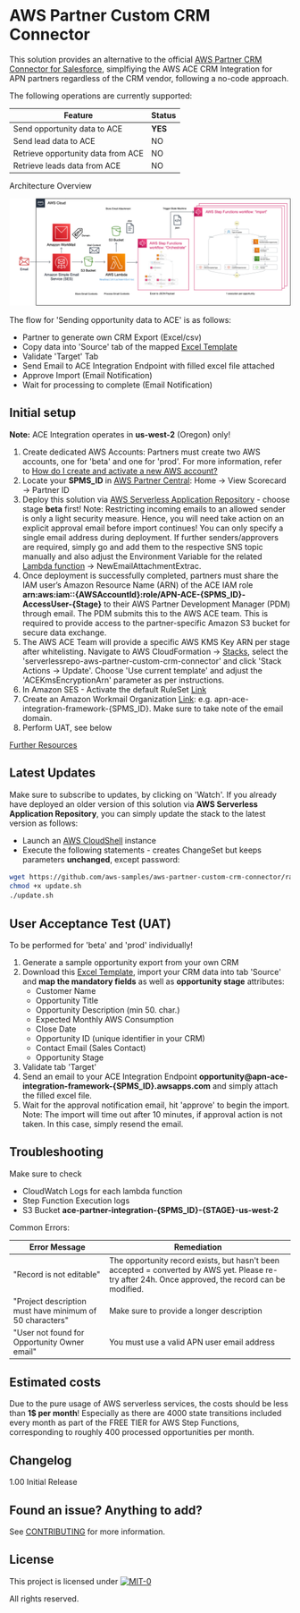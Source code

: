 # AWS Partner Custom CRM Connector

This solution provides an alternative to the official [AWS Partner CRM Connector for Salesforce](https://aws.amazon.com/blogs/apn/accelerate-joint-opportunity-and-lead-sharing-introducing-aws-partner-crm-connector/), simplfiying the AWS ACE CRM Integration for APN partners regardless of the CRM vendor, following a no-code approach.

The following operations are currently supported:

| Feature                            | Status  |
| ---------------------------------- | ------- |
| Send opportunity data to ACE       | **YES** |
| Send lead data to ACE              | NO      |
| Retrieve opportunity data from ACE | NO      |
| Retrieve leads data from ACE       | NO      |

Architecture Overview

![image](doc/images/architecture1.png)

The flow for 'Sending opportunity data to ACE' is as follows:

- Partner to generate own CRM Export (Excel/csv)
- Copy data into 'Source' tab of the mapped [Excel Template](ace_import_tmpl.xlsx)
- Validate 'Target' Tab
- Send Email to ACE Integration Endpoint with filled excel file attached
- Approve Import (Email Notification)
- Wait for processing to complete (Email Notification)

## Initial setup

**Note:** ACE Integration operates in **us-west-2** (Oregon) only!

1. Create dedicated AWS Accounts: Partners must create two AWS accounts, one for 'beta' and one for 'prod'. For more information, refer to [How do I create and activate a new AWS account?](https://aws.amazon.com/premiumsupport/knowledge-center/create-and-activate-aws-account/)
2. Locate your **SPMS_ID** in [AWS Partner Central](https://partnercentral.awspartner.com/partnercentral2/s/scorecard): Home -> View Scorecard -> Partner ID
3. Deploy this solution via [AWS Serverless Application Repository](https://us-west-2.console.aws.amazon.com/lambda/home?region=us-west-2#/create/app?applicationId=arn:aws:serverlessrepo:us-west-2:815116410066:applications/aws-partner-custom-crm-connector) - choose stage **beta** first! Note: Restricting incoming emails to an allowed sender is only a light security measure. Hence, you will need take action on an explicit approval email before import continues! You can only specify a single email address during deployment. If further senders/approvers are required, simply go and add them to the respective SNS topic manually and also adjust the Environment Variable for the related [Lambda function](https://us-west-2.console.aws.amazon.com/lambda/home?region=us-west-2#/functions/) -> NewEmailAttachmentExtrac.
4. Once deployment is successfully completed, partners must share the IAM user’s Amazon Resource Name (ARN) of the ACE IAM role **arn:aws:iam::{AWSAccountId}:role/APN-ACE-{SPMS_ID}-AccessUser-{Stage}** to their AWS Partner Development Manager (PDM) through email. The PDM submits this to the AWS ACE team. This is required to provide access to the partner-specific Amazon S3 bucket for secure data exchange. 
5. The AWS ACE Team will provide a specific AWS KMS Key ARN per stage after whitelisting. Navigate to AWS CloudFormation -> [Stacks](https://us-west-2.console.aws.amazon.com/cloudformation/home?region=us-west-2#/stacks?filteringText=serverlessrepo-aws-partner-custom-crm-connector&filteringStatus=active&viewNested=true), select the 'serverlessrepo-aws-partner-custom-crm-connector' and click 'Stack Actions -> Update'. Choose 'Use current template' and adjust the 'ACEKmsEncryptionArn' parameter as per instructions.
6. In Amazon SES - Activate the default RuleSet [Link](https://us-west-2.console.aws.amazon.com/ses/home?region=us-west-2#/email-receiving)
7. Create an Amazon Workmail Organization [Link](https://us-west-2.console.aws.amazon.com/workmail/v2/home?region=us-west-2#/organizations/create): e.g. apn-ace-integration-framework-{SPMS_ID}. Make sure to take note of the email domain.
8. Perform UAT, see below

[Further Resources](https://partnercentral.awspartner.com/partnercentral2/s/resources?keyword=CRM)

## Latest Updates

Make sure to subscribe to updates, by clicking on 'Watch'. If you already have deployed an older version of this solution via **AWS Serverless Application Repository**, you can simply update the stack to the latest version as follows:

- Launch an [AWS CloudShell](https://console.aws.amazon.com/cloudshell/home?region=us-west-2) instance
- Execute the following statements - creates ChangeSet but keeps parameters **unchanged**, except password:

```bash
wget https://github.com/aws-samples/aws-partner-custom-crm-connector/raw/master/update.sh
chmod +x update.sh
./update.sh
```

## User Acceptance Test (UAT)

To be performed for 'beta' and 'prod' individually!

1. Generate a sample opportunity export from your own CRM
2. Download this [Excel Template](ace_import_tmpl.xlsx), import your CRM data into tab 'Source' and **map the mandatory fields** as well as **opportunity stage** attributes:
    - Customer Name
    - Opportunity Title
    - Opportunity Description (min 50. char.)
    - Expected Monthly AWS Consumption
    - Close Date
    - Opportunity ID (unique identifier in your CRM)
    - Contact Email (Sales Contact)
    - Opportunity Stage
3. Validate tab 'Target'
4. Send an email to your ACE Integration Endpoint **opportunity@apn-ace-integration-framework-{SPMS_ID}.awsapps.com** and simply attach the filled excel file.
5. Wait for the approval notification email, hit 'approve' to begin the import. Note: The import will time out after 10 minutes, if approval action is not taken. In this case, simply resend the email.

## Troubleshooting

Make sure to check

- CloudWatch Logs for each lambda function
- Step Function Execution logs
- S3 Bucket **ace-partner-integration-{SPMS_ID}-{STAGE}-us-west-2**

Common Errors:

| Error Message                      | Remediation  |
| ---------------------------------- | ------- |
| "Record is not editable"       | The opportunity record exists, but hasn't been accepted = converted by AWS yet. Please re-try after 24h. Once approved, the record can be modified. |
| "Project description must have minimum of 50 characters"              | Make sure to provide a longer description      |
| "User not found for Opportunity Owner email" | You must use a valid APN user email address      |

## Estimated costs

Due to the pure usage of AWS serverless services, the costs should be less than **1$ per month**!
Especially as there are 4000 state transitions included every month as part of the FREE TIER for AWS Step Functions, corresponding to roughly 400 processed opportunities per month.

## Changelog

1.00 
Initial Release

## Found an issue? Anything to add?

See [CONTRIBUTING](CONTRIBUTING.md) for more information.

## License

This project is licensed under  [![MIT-0](https://img.shields.io/badge/license-MIT0-blue.svg)](./LICENSE)
  
All rights reserved.
